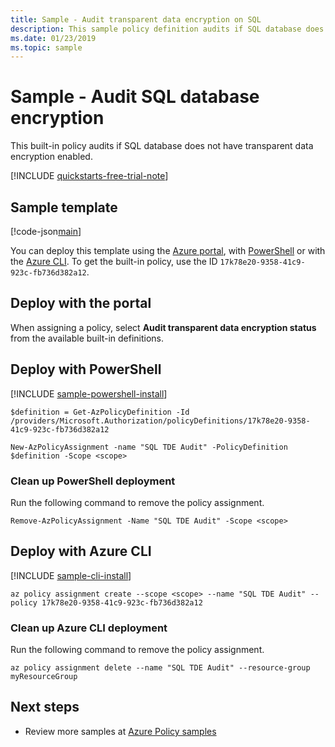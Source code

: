 ```yaml
---
title: Sample - Audit transparent data encryption on SQL
description: This sample policy definition audits if SQL database does not have transparent data encryption enabled.
ms.date: 01/23/2019
ms.topic: sample
---
```

# Sample - Audit SQL database encryption

This built-in policy audits if SQL database does not have transparent data encryption enabled.

[!INCLUDE [quickstarts-free-trial-note](../../../../includes/quickstarts-free-trial-note.md)]

## Sample template

[!code-json[main](../../../../policy-templates/samples/SQL/audit-sql-db-tde-status/azurepolicy.json "Audit TDE for SQL Database")]

You can deploy this template using the [Azure portal](#deploy-with-the-portal), with [PowerShell](#deploy-with-powershell) or with the [Azure CLI](#deploy-with-azure-cli). To get the built-in policy, use the ID `17k78e20-9358-41c9-923c-fb736d382a12`.

## Deploy with the portal

When assigning a policy, select **Audit transparent data encryption status** from the available built-in definitions.

## Deploy with PowerShell

[!INCLUDE [sample-powershell-install](../../../../includes/sample-powershell-install-no-ssh-az.md)]

```azurepowershell-interactive
$definition = Get-AzPolicyDefinition -Id /providers/Microsoft.Authorization/policyDefinitions/17k78e20-9358-41c9-923c-fb736d382a12

New-AzPolicyAssignment -name "SQL TDE Audit" -PolicyDefinition $definition -Scope <scope>
```

### Clean up PowerShell deployment

Run the following command to remove the policy assignment.

```azurepowershell-interactive
Remove-AzPolicyAssignment -Name "SQL TDE Audit" -Scope <scope>
```

## Deploy with Azure CLI

[!INCLUDE [sample-cli-install](../../../../includes/sample-cli-install.md)]

```azurecli-interactive
az policy assignment create --scope <scope> --name "SQL TDE Audit" --policy 17k78e20-9358-41c9-923c-fb736d382a12
```

### Clean up Azure CLI deployment

Run the following command to remove the policy assignment.

```azurecli-interactive
az policy assignment delete --name "SQL TDE Audit" --resource-group myResourceGroup
```

## Next steps

- Review more samples at [Azure Policy samples](index.md)